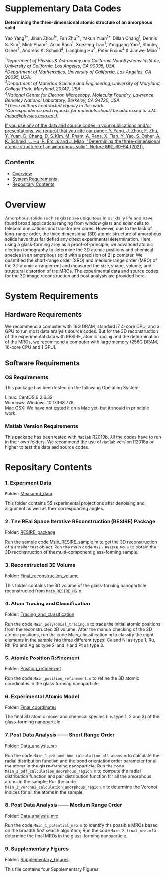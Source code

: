 # Supplementary Data Codes 

**Determining the three-dimensional atomic structure of an amorphous solid**

Yao Yang<sup>1*</sup>, Jihan Zhou<sup>1*</sup>, Fan Zhu<sup>1*</sup>, Yakun Yuan<sup>1*</sup>, Dillan Chang<sup>1</sup>, Dennis S. Kim<sup>1</sup>, Minh Pham<sup>2</sup>, Arjun Rana<sup>1</sup>, Xuezeng Tian<sup>1</sup>, Yonggang Yao<sup>3</sup>, Stanley Osher<sup>2</sup>, Andreas K. Schmid<sup>4</sup>, Liangbing Hu<sup>3</sup>, Peter Ercius<sup>4</sup> & Jianwei Miao<sup>1†</sup>    

*<sup>1</sup>Department of Physics & Astronomy and California NanoSystems Institute, University of California, Los Angeles, CA 90095, USA.*    
*<sup>2</sup>Department of Mathematics, University of California, Los Angeles, CA 90095, USA.*     
*<sup>3</sup>Department of Materials Science and Engineering, University of Maryland, College Park, Maryland, 20742, USA.*     
*<sup>4</sup>National Center for Electron Microscopy, Molecular Foundry, Lawrence Berkeley National Laboratory, Berkeley, CA 94720, USA.*    
**These authors contributed equally to this work.*    
*†Correspondence and requests for materials should be addressed to J.M. (miao@physics.ucla.edu).*     
 
[If you use any of the data and source codes in your publications and/or presentations, we request that you cite our paper: Y. Yang, J. Zhou, F. Zhu, Y. Yuan, D. Chang, D. S. Kim, M. Pham, A. Rana, X. Tian, Y. Yao, S. Osher, A. K. Schmid, L. Hu, P. Ercius and J. Miao, "Determining the three-dimensional atomic structure of an amorphous solid", _Nature_ **592**, 60–64 (2021).](https://www.nature.com/articles/s41586-021-03354-0)

## Contents

- [Overview](#overview)
- [System Requirements](#system-requirements)
- [Repositary Contents](#repositary-contents)

# Overview

Amorphous solids such as glass are ubiquitous in our daily life and have found broad applications ranging from window glass and solar cells to telecommunications and transformer cores. However, due to the lack of long-range order, the three dimensional (3D) atomic structure of amorphous solids have thus far defied any direct experimental determination. Here, using a glass-forming alloy
as a proof-of-principle, we advanced atomic electron tomography to determine the 3D atomic positions and chemical species in an amorphous solid with a precision of 21 picometer. We quantified the short-range order (SRO) and medium-range order (MRO) of the 3D atomic arrangement and measured the size, shape, volume, and structural distortion of the MROs. The experimental data and source codes for the 3D image reconstruction and post analysis are provided here.

# System Requirements

## Hardware Requirements

We recommend a computer with 16G DRAM, standard i7 4-core CPU, and a GPU to run most data analysis source codes. But for the 3D reconstruction of the experimental data with RESIRE, atomic tracing and the determination of the MROs, we recommend a computer with large memory (256G DRAM, 16-core CPU and 1 GPU).

## Software Requirements

### OS Requirements

This package has been tested on the following Operating System:

Linux: CentOS 6 2.6.32    
Windows: Windows 10 18368.778    
Mac OSX: We have not tested it on a Mac yet, but it should in principle work.     

### Matlab Version Requirements

This package has been tested with `Matlab` R2019b. All the codes have to run in their own folders. We recommend the use of `Matlab` version R2018a or higher to test the data and source codes.

# Repositary Contents

### 1. Experiment Data

Folder: [Measured_data](./1_Measured_data)

This folder contains 55 experimental projections after denoising and alignment as well as their corresponding angles.

### 2. The REal Space Iterative REconstruction (RESIRE) Package

Folder: [RESIRE_package](./2_RESIRE_package)

Run the sample code Main_RESIRE_sample.m to get the 3D reconstruction of a smaller test object. Run the main code `Main_RESIRE_MG.m` to obtain the 3D reconstruction of the multi-component glass-forming sample.

### 3. Reconstructed 3D Volume

Folder: [Final_reconstruction_volume](./3_Final_reconstruction_volume)

This folder contains the 3D volume of the glass-forming nanoparticle reconstructed from `Main_RESIRE_MG.m`.

### 4. Atom Tracing and Classification

Folder: [Tracing_and_classification](./4_Tracing_and_classification)

Run the code `Main_polynomial_tracing.m` to trace the initial atomic positions from the reconstructed 3D volume. After the manual checking of the 3D atomic positions, run the code Main_classification.m to classify the eight elements in the sample into three different types: Co and Ni as type 1, Ru, Rh, Pd and Ag as type 2, and Ir and Pt as type 3.

### 5. Atomic Position Refinement

Folder: [Position_refinement](./5_Position_refinement)

Run the code `Main_position_refinement.m` to refine the 3D atomic coordinates in the glass-forming nanoparticle.

### 6. Experimental Atomic Model

Folder: [Final_coordinates](./6_Final_coordinates)

The final 3D atomic model and chemical species (i.e. type 1, 2 and 3) of the glass-forming nanoparticle.

### 7. Post Data Analysis —— Short Range Order

Folder: [Data_analysis_sro](./7_Data_analysis_sro)

Run the code `Main_1_pdf_and_boo_calculation_all_atoms.m` to calculate the radial distribution function and the bond orientation order parameter for all the atoms in the glass-forming nanoparticle; Run the code `Main_2_pdf_calculation_amorphous_region.m` to compute the radial distribution function and pair distribution function for all the amorphous atoms in the sample; Run the code `Main_3_voronoi_calculation_amorphous_region.m` to determine the Voronoi indices for all the atoms in the sample.

### 8. Post Data Analysis —— Medium Range Order

Folder: [Data_analysis_mro](./8_Data_analysis_mro)

Run the code `Main_1_potential_mro.m` to identify the possible MROs based on the breadth first search algorithm; Run the code `Main_2_final_mro.m` to determine the final MROs in the glass-forming nanoparticle.

### 9. Supplementary Figures

Folder: [Supplementary_Figures](./9_Supplementary_figures)

This file contains four Supplementary Figures.
